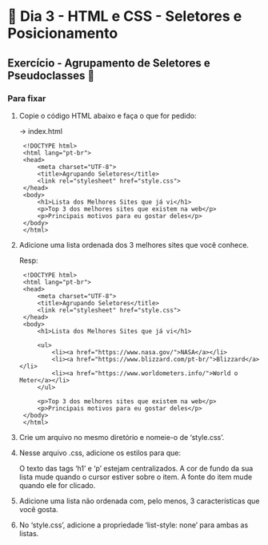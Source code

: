 # 🎯 Dia 3 - HTML e CSS - Seletores e Posicionamento

## Exercício - Agrupamento de Seletores e Pseudoclasses 🚀

### Para fixar

1. Copie o código HTML abaixo e faça o que for pedido:

    -> index.html

        <!DOCTYPE html>
        <html lang="pt-br">
        <head>
            <meta charset="UTF-8">
            <title>Agrupando Seletores</title>
            <link rel="stylesheet" href="style.css">
        </head>
        <body>
            <h1>Lista dos Melhores Sites que já vi</h1>
            <p>Top 3 dos melhores sites que existem na web</p>
            <p>Principais motivos para eu gostar deles</p>
        </body>
        </html>

2. Adicione uma lista ordenada dos 3 melhores sites que você conhece.
        
    Resp:
        
        <!DOCTYPE html>
        <html lang="pt-br">
        <head>
            <meta charset="UTF-8">
            <title>Agrupando Seletores</title>
            <link rel="stylesheet" href="style.css">
        </head>
        <body>
            <h1>Lista dos Melhores Sites que já vi</h1>

            <ul>
                <li><a href="https://www.nasa.gov/">NASA</a></li>
                <li><a href="https://www.blizzard.com/pt-br/">Blizzard</a></li>
                <li><a href="https://www.worldometers.info/">World o Meter</a></li>
            </ul>

            <p>Top 3 dos melhores sites que existem na web</p>
            <p>Principais motivos para eu gostar deles</p>
        </body>
        </html> 

3. Crie um arquivo no mesmo diretório e nomeie-o de ‘style.css’.

4. Nesse arquivo .css, adicione os estilos para que:
    
    O texto das tags ‘h1’ e ‘p’ estejam centralizados.
    A cor de fundo da sua lista mude quando o cursor estiver sobre o item.
    A fonte do item mude quando ele for clicado.

5. Adicione uma lista não ordenada com, pelo menos, 3 características que você gosta.

6. No ‘style.css’, adicione a propriedade ‘list-style: none’ para ambas as listas.
